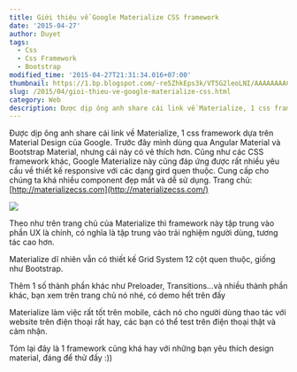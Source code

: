 ```yaml
---
title: Giới thiệu về Google Materialize CSS framework
date: '2015-04-27'
author: Duyet
tags:
  - Css
  - Css Framework
  - Bootstrap
modified_time: '2015-04-27T21:31:34.016+07:00'
thumbnail: https://1.bp.blogspot.com/-re5ZhkEps3k/VT5G2leoLNI/AAAAAAAACa0/dg8TsnkbMf8/s1600/materialize-intro.png
slug: /2015/04/gioi-thieu-ve-google-materialize-css.html
category: Web
description: Được dịp ông anh share cái link về Materialize, 1 css framework dựa trên Material Design của Google. Trước đây mình dùng qua Angular Material và Bootstrap Material, nhưng cái này có vẻ thích hơn. Cũng như các CSS framework khác, Google Materialize này cũng đáp ứng được rất nhiều yêu cầu về thiết kế responsive với các dạng gird quen thuộc. Cung cấp cho chúng ta khá nhiều component đẹp mắt và dễ sử dụng.
---
```


Được dịp ông anh share cái link về Materialize, 1 css framework dựa trên Material Design của Google. Trước đây mình dùng qua Angular Material và Bootstrap Material, nhưng cái này có vẻ thích hơn. Cũng như các CSS framework khác, Google Materialize này cũng đáp ứng được rất nhiều yêu cầu về thiết kế responsive với các dạng gird quen thuộc. Cung cấp cho chúng ta khá nhiều component đẹp mắt và dễ sử dụng.
Trang chủ: [http://materializecss.com](http://materializecss.com/)

![](https://1.bp.blogspot.com/-re5ZhkEps3k/VT5G2leoLNI/AAAAAAAACa0/dg8TsnkbMf8/s1600/materialize-intro.png)

Theo như trên trang chủ của Materialize thì framework này tập trung vào phần UX là chính, có nghĩa là tập trung vào trải nghiệm người dùng, tương tác cao hơn.

Materialize dĩ nhiên vẫn có thiết kế Grid System 12 cột quen thuộc, giống như Bootstrap.

Thêm 1 số thành phần khác như Preloader, Transitions…và nhiều thành phần khác, bạn xem trên trang chủ nó nhé, có demo hết trên đấy

Materialize làm việc rất tốt trên mobile, cách nó cho người dùng thao tác với website trên điện thoại rất hay, các bạn có thể test trên điện thoại thật và cảm nhận.

Tóm lại đây là 1 framework cũng khá hay với những bạn yêu thích design material, đáng để thử đấy :))
